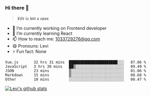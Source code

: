 ### Hi there 👋

> 𝕷𝖎𝖋𝖊 𝖎𝖘 𝖇𝖚𝖙 𝖆 𝖘𝖕𝖆𝖓

- 🔭 I’m currently working on Frontend developer
- 🌱 I’m currently learning React
- 📫 How to reach me: 1033729276@qq.com
- 😄 Pronouns: Levi
- ⚡ Fun fact: None


<!--START_SECTION:waka-->
```text
Vue.js       32 hrs 31 mins  ██████████████████████░░░   87.86 % 
JavaScript   3 hrs 30 mins   ██▒░░░░░░░░░░░░░░░░░░░░░░   09.49 % 
JSON         23 mins         ▒░░░░░░░░░░░░░░░░░░░░░░░░   01.06 % 
Markdown     15 mins         ▒░░░░░░░░░░░░░░░░░░░░░░░░   00.68 % 
Other        10 mins         ░░░░░░░░░░░░░░░░░░░░░░░░░   00.47 % 
```
<!--END_SECTION:waka-->


[![Levi's github stats](https://github-readme-stats.vercel.app/api?username=chaossssss)](https://github.com/anuraghazra/github-readme-stats)